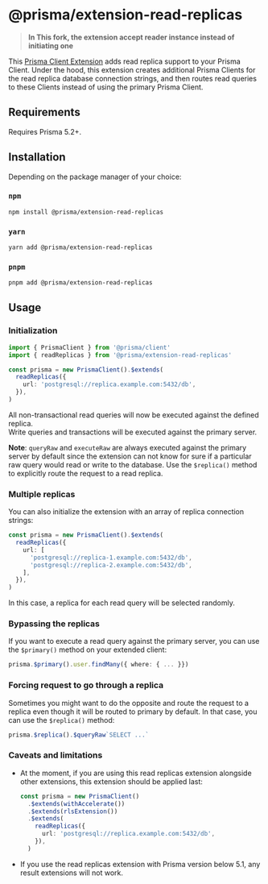 # @prisma/extension-read-replicas

> **In This fork, the extension accept reader instance instead of initiating one**  

This [Prisma Client Extension](https://www.prisma.io/docs/concepts/components/prisma-client/client-extensions) adds read replica support to your Prisma Client. Under the hood, this extension creates additional Prisma Clients for the read replica database connection strings, and then routes read queries to these Clients instead of using the primary Prisma Client.

## Requirements

Requires Prisma 5.2+.

## Installation

Depending on the package manager of your choice:

### `npm`

```sh
npm install @prisma/extension-read-replicas
```

### `yarn`

```sh
yarn add @prisma/extension-read-replicas
```

### `pnpm`

```sh
pnpm add @prisma/extension-read-replicas
```

## Usage

### Initialization

```ts
import { PrismaClient } from '@prisma/client'
import { readReplicas } from '@prisma/extension-read-replicas'

const prisma = new PrismaClient().$extends(
  readReplicas({
    url: 'postgresql://replica.example.com:5432/db',
  }),
)
```

All non-transactional read queries will now be executed against the defined replica.  
Write queries and transactions will be executed against the primary server.

**Note**: `queryRaw` and `executeRaw` are always executed against the primary server by default since
the extension can not know for sure if a particular raw query would read or write to the database.
Use the `$replica()` method to explicitly route the request to a read replica.

### Multiple replicas

You can also initialize the extension with an array of replica connection strings:

```ts
const prisma = new PrismaClient().$extends(
  readReplicas({
    url: [
      'postgresql://replica-1.example.com:5432/db',
      'postgresql://replica-2.example.com:5432/db',
    ],
  }),
)
```

In this case, a replica for each read query will be selected randomly.

### Bypassing the replicas

If you want to execute a read query against the primary server, you can use the `$primary()` method on your extended client:

```ts
prisma.$primary().user.findMany({ where: { ... }})
```

### Forcing request to go through a replica

Sometimes you might want to do the opposite and route the request to a replica even though
it will be routed to primary by default. In that case, you can use the `$replica()` method:

```ts
prisma.$replica().$queryRaw`SELECT ...`
```

### Caveats and limitations

- At the moment, if you are using this read replicas extension alongside other extensions, this extension should be applied last:

  ```ts
  const prisma = new PrismaClient()
    .$extends(withAccelerate())
    .$extends(rlsExtension())
    .$extends(
      readReplicas({
        url: 'postgresql://replica.example.com:5432/db',
      }),
    )
  ```

- If you use the read replicas extension with Prisma version below 5.1, any result extensions will not work.
